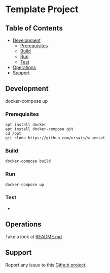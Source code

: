 # Template Project

## Table of Contents
* [Development](#Development)
  * [Prerequisites](#Prerequisites)
  * [Build](#Build)
  * [Run](#Run)
  * [Test](#Test)
* [Operations](#Operations)
* [Support](#Support)

## Development
docker-compose up
### Prerequisites

```shell
apt install docker
apt install docker-compose git
cd /opt
git clone https://github.com/ursais/superset
```

### Build

```shell
docker-compose build
```

### Run

```shell
docker-compose up
```

### Test

* 

## Operations

Take a look at [README.md](./helm/README.md)

## Support

Report any issue to this
[Github project](https://github.com/ursais/template/issues).

